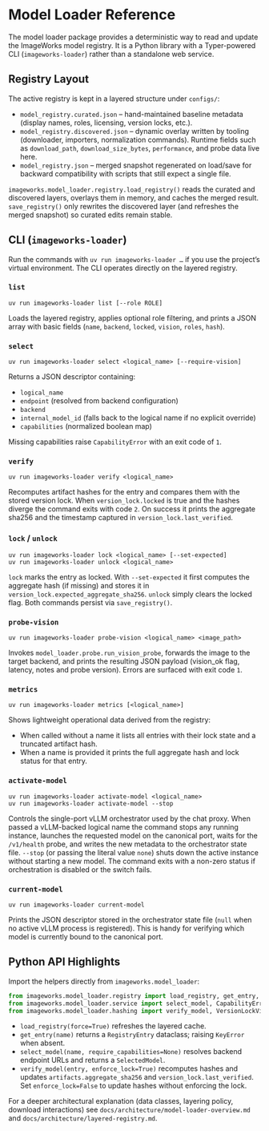 # Model Loader Reference

The model loader package provides a deterministic way to read and update the
ImageWorks model registry. It is a Python library with a Typer-powered CLI
(`imageworks-loader`) rather than a standalone web service.

## Registry Layout

The active registry is kept in a layered structure under `configs/`:

- `model_registry.curated.json` – hand-maintained baseline metadata (display
  names, roles, licensing, version locks, etc.).
- `model_registry.discovered.json` – dynamic overlay written by tooling
  (downloader, importers, normalization commands). Runtime fields such as
  `download_path`, `download_size_bytes`, `performance`, and probe data live
  here.
- `model_registry.json` – merged snapshot regenerated on load/save for backward
  compatibility with scripts that still expect a single file.

`imageworks.model_loader.registry.load_registry()` reads the curated and
discovered layers, overlays them in memory, and caches the merged result.
`save_registry()` only rewrites the discovered layer (and refreshes the merged
snapshot) so curated edits remain stable.

## CLI (`imageworks-loader`)

Run the commands with `uv run imageworks-loader …` if you use the project’s
virtual environment. The CLI operates directly on the layered registry.

### `list`

```
uv run imageworks-loader list [--role ROLE]
```

Loads the layered registry, applies optional role filtering, and prints a JSON
array with basic fields (`name`, `backend`, `locked`, `vision`, `roles`,
`hash`).

### `select`

```
uv run imageworks-loader select <logical_name> [--require-vision]
```

Returns a JSON descriptor containing:

- `logical_name`
- `endpoint` (resolved from backend configuration)
- `backend`
- `internal_model_id` (falls back to the logical name if no explicit override)
- `capabilities` (normalized boolean map)

Missing capabilities raise `CapabilityError` with an exit code of `1`.

### `verify`

```
uv run imageworks-loader verify <logical_name>
```

Recomputes artifact hashes for the entry and compares them with the stored
version lock. When `version_lock.locked` is true and the hashes diverge the
command exits with code `2`. On success it prints the aggregate sha256 and the
timestamp captured in `version_lock.last_verified`.

### `lock` / `unlock`

```
uv run imageworks-loader lock <logical_name> [--set-expected]
uv run imageworks-loader unlock <logical_name>
```

`lock` marks the entry as locked. With `--set-expected` it first computes the
aggregate hash (if missing) and stores it in
`version_lock.expected_aggregate_sha256`. `unlock` simply clears the locked
flag. Both commands persist via `save_registry()`.

### `probe-vision`

```
uv run imageworks-loader probe-vision <logical_name> <image_path>
```

Invokes `model_loader.probe.run_vision_probe`, forwards the image to the target
backend, and prints the resulting JSON payload (vision_ok flag, latency, notes
and probe version). Errors are surfaced with exit code `1`.

### `metrics`

```
uv run imageworks-loader metrics [<logical_name>]
```

Shows lightweight operational data derived from the registry:

- When called without a name it lists all entries with their lock state and a
  truncated artifact hash.
- When a name is provided it prints the full aggregate hash and lock status for
  that entry.

### `activate-model`

```
uv run imageworks-loader activate-model <logical_name>
uv run imageworks-loader activate-model --stop
```

Controls the single-port vLLM orchestrator used by the chat proxy. When passed
a vLLM-backed logical name the command stops any running instance, launches the
requested model on the canonical port, waits for the `/v1/health` probe, and
writes the new metadata to the orchestrator state file. `--stop` (or passing the
literal value `none`) shuts down the active instance without starting a new
model. The command exits with a non-zero status if orchestration is disabled or
the switch fails.

### `current-model`

```
uv run imageworks-loader current-model
```

Prints the JSON descriptor stored in the orchestrator state file (`null` when no
active vLLM process is registered). This is handy for verifying which model is
currently bound to the canonical port.

## Python API Highlights

Import the helpers directly from `imageworks.model_loader`:

```python
from imageworks.model_loader.registry import load_registry, get_entry, save_registry
from imageworks.model_loader.service import select_model, CapabilityError
from imageworks.model_loader.hashing import verify_model, VersionLockViolation
```

- `load_registry(force=True)` refreshes the layered cache.
- `get_entry(name)` returns a `RegistryEntry` dataclass; raising `KeyError` when
  absent.
- `select_model(name, require_capabilities=None)` resolves backend endpoint
  URLs and returns a `SelectedModel`.
- `verify_model(entry, enforce_lock=True)` recomputes hashes and updates
  `artifacts.aggregate_sha256` and `version_lock.last_verified`. Set
  `enforce_lock=False` to update hashes without enforcing the lock.

For a deeper architectural explanation (data classes, layering policy, download
interactions) see `docs/architecture/model-loader-overview.md` and
`docs/architecture/layered-registry.md`.
